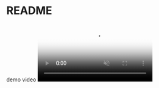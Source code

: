 # README
demo video
<video src="https://user-images.githubusercontent.com/78842284/230729719-6921b666-bdb5-4482-a1af-aa691a38dd15.mp4" playsinline autoplay muted loop poster="https://user-images.githubusercontent.com/78842284/230730625-f477a6b5-b151-4e65-8393-9ffc26a9b919.jpg"></video>



